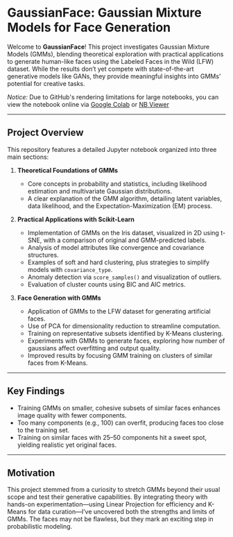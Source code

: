 # GaussianFace: Gaussian Mixture Models for Face Generation

Welcome to **GaussianFace**! This project investigates Gaussian Mixture Models (GMMs), blending theoretical exploration with practical applications to generate human-like faces using the Labeled Faces in the Wild (LFW) dataset. While the results don’t yet compete with state-of-the-art generative models like GANs, they provide meaningful insights into GMMs’ potential for creative tasks.

*Notice:* Due to GitHub's rendering limitations for large notebooks, you can view the notebook online via <a href="https://colab.research.google.com/github/hoom4n/GaussianFace/blob/main/GaussianFace.ipynb">Google Colab</a> or <a href="https://nbviewer.org/github/hoom4n/GaussianFace/blob/main/GaussianFace.ipynb"> NB Viewer</a>

---

## Project Overview
This repository features a detailed Jupyter notebook organized into three main sections:

1. **Theoretical Foundations of GMMs**  
   - Core concepts in probability and statistics, including likelihood estimation and multivariate Gaussian distributions.  
   - A clear explanation of the GMM algorithm, detailing latent variables, data likelihood, and the Expectation-Maximization (EM) process.  

2. **Practical Applications with Scikit-Learn**  
   - Implementation of GMMs on the Iris dataset, visualized in 2D using t-SNE, with a comparison of original and GMM-predicted labels.  
   - Analysis of model attributes like convergence and covariance structures.  
   - Examples of soft and hard clustering, plus strategies to simplify models with `covariance_type`.  
   - Anomaly detection via `score_samples()` and visualization of outliers.  
   - Evaluation of cluster counts using BIC and AIC metrics.  

3. **Face Generation with GMMs**  
   - Application of GMMs to the LFW dataset for generating artificial faces.  
   - Use of PCA for dimensionality reduction to streamline computation.  
   - Training on representative subsets identified by K-Means clustering.  
   - Experiments with GMMs to generate faces, exploring how number of gaussians affect overfitting and output quality.  
   - Improved results by focusing GMM training on clusters of similar faces from K-Means.  

---

## Key Findings
- Training GMMs on smaller, cohesive subsets of similar faces enhances image quality with fewer components.  
- Too many components (e.g., 100) can overfit, producing faces too close to the training set.  
- Training on similar faces with 25–50 components hit a sweet spot, yielding realistic yet original faces.  

---

## Motivation
This project stemmed from a curiosity to stretch GMMs beyond their usual scope and test their generative capabilities. By integrating theory with hands-on experimentation—using Linear Projection for efficiency and K-Means for data curation—I’ve uncovered both the strengths and limits of GMMs. The faces may not be flawless, but they mark an exciting step in probabilistic modeling.
